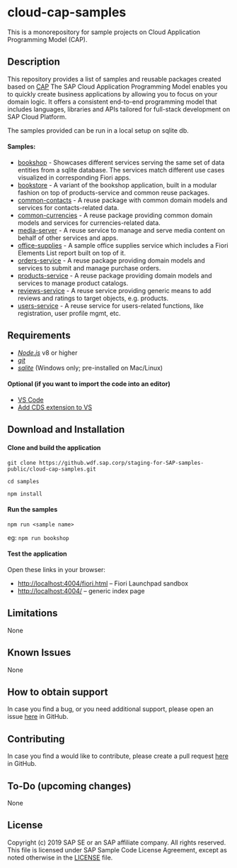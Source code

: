 # cloud-cap-samples

This is a monorepository for sample projects on Cloud Application Programming Model (CAP).

## Description

This repository provides a list of samples and reusable packages created based on [CAP](https://help.sap.com/viewer/65de2977205c403bbc107264b8eccf4b/Cloud/en-US/00823f91779d4d42aa29a498e0535cdf.html?q=cloud%20application%20programming%20model)
The SAP Cloud Application Programming Model enables you to quickly create business applications by allowing you to focus on your domain logic. It offers a consistent end-to-end programming model that includes languages, libraries and APIs tailored for full-stack development on SAP Cloud Platform.

The samples provided can be run in a local setup on sqlite db. 

#### Samples:
* [bookshop](./packages/bookshop) - Showcases different services serving the same set of data entities from a sqlite database. The services match different use cases visualized in corresponding Fiori apps.
* [bookstore](./packages/bookstore) - A variant of the bookshop application, built in a modular fashion on top of products-service and common reuse packages.
* [common-contacts](./packages/common-contacts) -  A reuse package with common domain models and services for contacts-related data.
* [common-currencies](./packages/common-currencies) - A reuse package providing common domain models and services for currencies-related data.
* [media-server](./packages/media-server) - A reuse service to manage and serve media content on behalf of other services and apps.
* [office-supplies](./packages/office-supplies) - A sample office supplies service which includes a Fiori Elements List report built on top of it.
* [orders-service](./packages/orders-service) - A reuse package providing domain models and services to submit and manage purchase orders.
* [products-service](./packages/products-service) - A reuse package providing domain models and services to manage product catalogs.
* [reviews-service](./packages/reviews-service) - A reuse service providing generic means to add reviews and ratings to target objects, e.g. products.
* [users-service](./packages/users-service) - A reuse service for users-related functions, like registration, user profile mgmt, etc.


## Requirements
* [_Node.js_](https://nodejs.org/en/) v8 or higher
* [_git_](https://git-scm.com) 
* [_sqlite_](https://www.sqlite.org/download.html) (Windows only; pre-installed on Mac/Linux)

#### Optional (if you want to import the code into an editor)
* [VS Code](https://code.visualstudio.com) 
* [Add CDS extension to VS](https://help.sap.com/viewer/65de2977205c403bbc107264b8eccf4b/Cloud/en-US/be944d6d51f343f6b3f53c29c44ff00a.html)

## Download and Installation

#### Clone and build the application
`git clone https://github.wdf.sap.corp/staging-for-SAP-samples-public/cloud-cap-samples.git`

`cd samples`

`npm install`

#### Run the samples

`npm run <sample name>`

eg: `npm run bookshop`

#### Test the application

Open these links in your browser:

* <http://localhost:4004/fiori.html> &ndash; Fiori Launchpad sandbox
* <http://localhost:4004/> &ndash; generic index page

## Limitations

None

## Known Issues

None 

## How to obtain support

In case you find a bug, or you need additional support, please open an issue [here](https://github.wdf.sap.corp/staging-for-SAP-samples-public/cloud-cap-samples/issues) in GitHub.

## Contributing

In case you find a would like to contribute, please create a pull request [here](https://github.wdf.sap.corp/staging-for-SAP-samples-public/cloud-cap-samples/pulls) in GitHub.

## To-Do (upcoming changes)

None

## License

Copyright (c) 2019 SAP SE or an SAP affiliate company. All rights reserved. This file is licensed under SAP Sample Code License Agreement, except as noted otherwise in the [LICENSE](/LICENSE) file.

